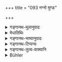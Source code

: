 +++
title = "093 नग्नो मुण्डः"

+++

<details><summary>गङ्गानथ-मूलानुवादः</summary>

‘He who gives false evidence shall go for alms, with a potsherd, to the house of his enemy,—naked and shorn, tormented with hunger and thirst, and blind.’—(93)
</details>

<details><summary>मेधातिथिः</summary>

कपालं शरावादिपात्रैकदेशः सुबोधम् ॥ ८.९३ ॥
</details>

<details><summary>गङ्गानथ-भाष्यानुवादः</summary>

‘*Potsherd*’—a piece of the cup or some other earthenware pot. The rest is easily intelligible.—(93)
</details>

<details><summary>गङ्गानथ-टिप्पन्यः</summary>

Hopkins remarks that ‘*gṛham*’ is the reading of Medhātithi (for ‘*Kulam*’). But there is nothing in the *Bhāṣya* to show this.

This verse is quoted in *Aparārka* (p. 674);—in *Smṛticandrikā* (Vyavahāra, p. 204);—and in *Kṛtyakalpataru* (35a).
</details>

<details><summary>गङ्गानथ-तुल्य-वाक्यानि</summary>

**(verses 8.89-97)**

\[See the texts under [79 *et seq*.]\]
</details>

<details><summary>Bühler</summary>

093	'Naked and shorn, tormented with hunger and thirst, and deprived of sight, shall the man who gives false evidence, go with a potsherd to beg food at the door of his enemy.
</details>
